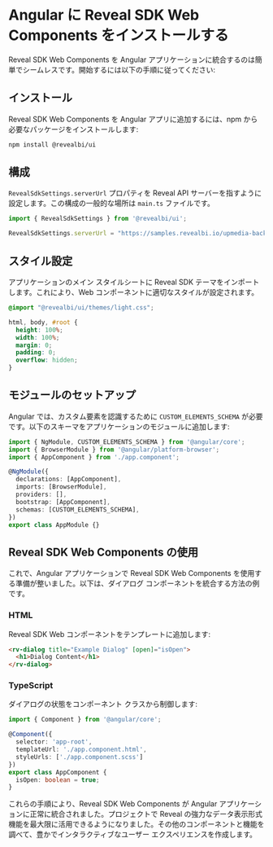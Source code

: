 # Angular に Reveal SDK Web Components をインストールする

Reveal SDK Web Components を Angular アプリケーションに統合するのは簡単でシームレスです。開始するには以下の手順に従ってください:

## インストール

Reveal SDK Web Components を Angular アプリに追加するには、npm から必要なパッケージをインストールします:

```bash npm2yarn
npm install @revealbi/ui
```

## 構成

`RevealSdkSettings.serverUrl` プロパティを Reveal API サーバーを指すように設定します。この構成の一般的な場所は `main.ts` ファイルです。

```ts
import { RevealSdkSettings } from '@revealbi/ui';

RevealSdkSettings.serverUrl = "https://samples.revealbi.io/upmedia-backend/reveal-api/";
```

## スタイル設定

アプリケーションのメイン スタイルシートに Reveal SDK テーマをインポートします。これにより、Web コンポーネントに適切なスタイルが設定されます。

```css
@import "@revealbi/ui/themes/light.css";

html, body, #root {
  height: 100%;
  width: 100%;
  margin: 0;
  padding: 0;
  overflow: hidden;
}
```

## モジュールのセットアップ

Angular では、カスタム要素を認識するために `CUSTOM_ELEMENTS_SCHEMA` が必要です。以下のスキーマをアプリケーションのモジュールに追加します:

```ts
import { NgModule, CUSTOM_ELEMENTS_SCHEMA } from '@angular/core';
import { BrowserModule } from '@angular/platform-browser';
import { AppComponent } from './app.component';

@NgModule({
  declarations: [AppComponent],
  imports: [BrowserModule],
  providers: [],
  bootstrap: [AppComponent],
  schemas: [CUSTOM_ELEMENTS_SCHEMA],
})
export class AppModule {}
```

## Reveal SDK Web Components の使用

これで、Angular アプリケーションで Reveal SDK Web Components を使用する準備が整いました。以下は、ダイアログ コンポーネントを統合する方法の例です。

### HTML

Reveal SDK Web コンポーネントをテンプレートに追加します:

```html
<rv-dialog title="Example Dialog" [open]="isOpen">
  <h1>Dialog Content</h1>
</rv-dialog>
```

### TypeScript

ダイアログの状態をコンポーネント クラスから制御します:

```ts
import { Component } from '@angular/core';

@Component({
  selector: 'app-root',
  templateUrl: './app.component.html',
  styleUrls: ['./app.component.scss']
})
export class AppComponent {
  isOpen: boolean = true;
}
```

これらの手順により、Reveal SDK Web Components が Angular アプリケーションに正常に統合されました。プロジェクトで Reveal の強力なデータ表示形式機能を最大限に活用できるようになりました。その他のコンポーネントと機能を調べて、豊かでインタラクティブなユーザー エクスペリエンスを作成します。